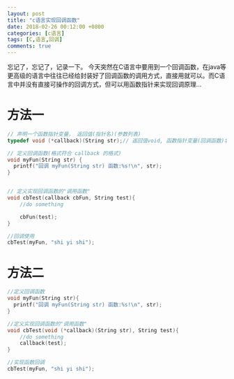 ```yaml
---
layout: post
title: "c语言实现回调函数"
date: 2018-02-26 00:12:00 +0800
categories: [c语言]
tags: [C,语言,回调]
comments: true
---
```




忘记了，忘记了，记录一下。
今天突然在C语言中要用到一个回调函数，在java等更高级的语言中往往已经给封装好了回调函数的调用方式，直接用就可以。而C语言中并没有直接可操作的回调方式，但可以用函数指针来实现回调原理...


方法一
============

```c
// 声明一个函数指针变量， 返回值(指针名)(参数列表)
typedef void (*callback)(String str);// 返回值void, 函数指针变量(回调函数)名称callback，参数String str

// 定义回调函数(格式符合 callback 的格式)
void myFun(String str) {
  printf("回调 myFun(String str) 函数:%s!\n", str);
}


// 定义实现回调函数的"调用函数"
void cbTest(callback cbFun, String test){
    //do something

    cbFun(test);
}

//回调使用
cbTest(myFun, "shi yi shi");

```


方法二
============

```c
//定义回调函数
void myFun(String str){
  printf("回调 myFun(String str) 函数:%s!\n", str);
}

//定义实现回调函数的"调用函数"
void cbTest(void (*callback)(String str), String test){
	//do something
    callback(test);
}

//实现函数回调
cbTest(myFun, "shi yi shi");
```
